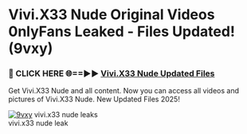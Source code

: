 # Vivi.X33 Nude Original Videos 0nlyFans Leaked - Files Updated! (9vxy)

<h3>🔴 CLICK HERE 🌐==►► <a href="https://tinyurl.com/yc6ubb5a" rel="nofollow">Vivi.X33 Nude Updated Files</a></h3>

Get Vivi.X33 Nude and all content. Now you can access all videos and pictures of Vivi.X33 Nude. New Updated Files 2025!

[![9vxy](https://i.imgur.com/7eu0CRL.gif)](https://tinyurl.com/yc6ubb5a)
vivi.x33 nude leaks<br>
vivi.x33 nude leak